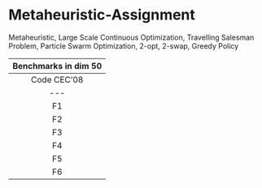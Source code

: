 # Metaheuristic-Assignment
Metaheuristic, Large Scale Continuous Optimization, Travelling Salesman Problem, Particle Swarm Optimization, 2-opt, 2-swap, Greedy Policy 

| Benchmarks in dim 50 |
| :---: |
| Code CEC’08 | Name |
| --- | --- |
| F1 | Shifted Sphere |
| F2 | Shifted Schwefel |
| F3 | Shifted Rosenbrock |
| F4 | Shifted Rastrigin |
| F5 | Shifted Griewank |
| F6 | Shifted Ackley |

